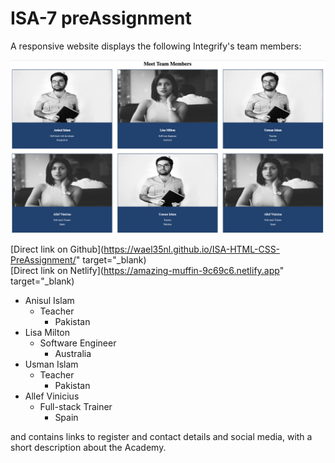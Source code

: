 # ISA-7 preAssignment

A responsive website displays the following Integrify's team members:

![Image of the team members](./images/team-members.png)

[Direct link on Github](https://wael35nl.github.io/ISA-HTML-CSS-PreAssignment/" target="_blank)  
[Direct link on Netlify](https://amazing-muffin-9c69c6.netlify.app" target="_blank)

- Anisul Islam
  - Teacher
    - Pakistan
- Lisa Milton
  - Software Engineer
    - Australia
- Usman Islam
  - Teacher
    - Pakistan
- Allef Vinicius
  - Full-stack Trainer
    - Spain

and contains links to register and contact details and social media, with a short description about the Academy.